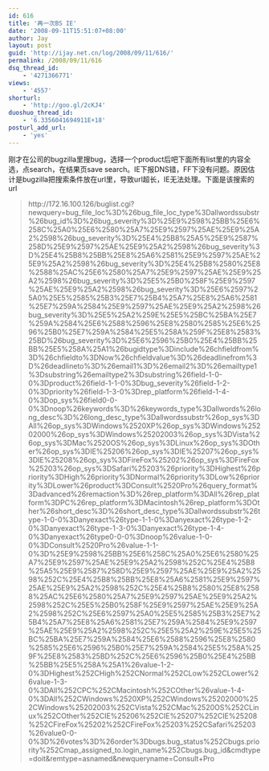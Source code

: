 ```yaml
---
id: 616
title: '再一次BS IE'
date: '2008-09-11T15:51:07+08:00'
author: Jay
layout: post
guid: 'http://ijay.net.cn/log/2008/09/11/616/'
permalink: /2008/09/11/616
dsq_thread_id:
    - '4271366771'
views:
    - '4557'
shorturl:
    - 'http://goo.gl/2cKJ4'
duoshuo_thread_id:
    - '6.3356041694911E+18'
posturl_add_url:
    - 'yes'
---
```


刚才在公司的bugzilla里搜bug，选择一个product后吧下面所有list里的内容全选，点search，在结果页save search。IE下报DNS错，FF下没有问题。原因估计是bugzilla把搜索条件放在url里，导致url超长，IE无法处理。下面是该搜索的url
<blockquote>http://172.16.100.126/buglist.cgi?newquery=bug_file_loc%3D%26bug_file_loc_type%3Dallwordssubstr%26bug_id%3D%26bug_severity%3D%25E9%2598%25BB%25E6%258C%25A0%25E6%2580%25A7%25E9%2597%25AE%25E9%25A2%2598%26bug_severity%3D%25E4%25B8%25A5%25E9%2587%258D%25E9%2597%25AE%25E9%25A2%2598%26bug_severity%3D%25E4%25B8%25BB%25E8%25A6%2581%25E9%2597%25AE%25E9%25A2%2598%26bug_severity%3D%25E4%25B8%2580%25E8%2588%25AC%25E6%2580%25A7%25E9%2597%25AE%25E9%25A2%2598%26bug_severity%3D%25E5%25B0%258F%25E9%2597%25AE%25E9%25A2%2598%26bug_severity%3D%25E6%2597%25A0%25E5%2585%25B3%25E7%25B4%25A7%25E8%25A6%2581%25E7%259A%2584%25E9%2597%25AE%25E9%25A2%2598%26bug_severity%3D%25E5%25A2%259E%25E5%25BC%25BA%25E7%259A%2584%25E6%2588%2596%25E8%2580%2585%25E6%2596%25B0%25E7%259A%2584%25E5%258A%259F%25E8%2583%25BD%26bug_severity%3D%25E6%2596%25B0%25E4%25BB%25BB%25E5%258A%25A1%26bugidtype%3Dinclude%26chfieldfrom%3D%26chfieldto%3DNow%26chfieldvalue%3D%26deadlinefrom%3D%26deadlineto%3D%26email1%3D%26email2%3D%26emailtype1%3Dsubstring%26emailtype2%3Dsubstring%26field-1-0-0%3Dproduct%26field-1-1-0%3Dbug_severity%26field-1-2-0%3Dpriority%26field-1-3-0%3Drep_platform%26field-1-4-0%3Dop_sys%26field0-0-0%3Dnoop%26keywords%3D%26keywords_type%3Dallwords%26long_desc%3D%26long_desc_type%3Dallwordssubstr%26op_sys%3DAll%26op_sys%3DWindows%2520XP%26op_sys%3DWindows%25202000%26op_sys%3DWindows%25202003%26op_sys%3DVista%26op_sys%3DMac%2520OS%26op_sys%3DLinux%26op_sys%3DOther%26op_sys%3DIE%25206%26op_sys%3DIE%25207%26op_sys%3DIE%25208%26op_sys%3DFireFox%25202%26op_sys%3DFireFox%25203%26op_sys%3DSafari%25203%26priority%3DHighest%26priority%3DHigh%26priority%3DNormal%26priority%3DLow%26priority%3DLower%26product%3DConsult%2520Pro%26query_format%3Dadvanced%26remaction%3D%26rep_platform%3DAll%26rep_platform%3DPC%26rep_platform%3DMacintosh%26rep_platform%3DOther%26short_desc%3D%26short_desc_type%3Dallwordssubstr%26type-1-0-0%3Danyexact%26type-1-1-0%3Danyexact%26type-1-2-0%3Danyexact%26type-1-3-0%3Danyexact%26type-1-4-0%3Danyexact%26type0-0-0%3Dnoop%26value-1-0-0%3DConsult%2520Pro%26value-1-1-0%3D%25E9%2598%25BB%25E6%258C%25A0%25E6%2580%25A7%25E9%2597%25AE%25E9%25A2%2598%252C%25E4%25B8%25A5%25E9%2587%258D%25E9%2597%25AE%25E9%25A2%2598%252C%25E4%25B8%25BB%25E8%25A6%2581%25E9%2597%25AE%25E9%25A2%2598%252C%25E4%25B8%2580%25E8%2588%25AC%25E6%2580%25A7%25E9%2597%25AE%25E9%25A2%2598%252C%25E5%25B0%258F%25E9%2597%25AE%25E9%25A2%2598%252C%25E6%2597%25A0%25E5%2585%25B3%25E7%25B4%25A7%25E8%25A6%2581%25E7%259A%2584%25E9%2597%25AE%25E9%25A2%2598%252C%25E5%25A2%259E%25E5%25BC%25BA%25E7%259A%2584%25E6%2588%2596%25E8%2580%2585%25E6%2596%25B0%25E7%259A%2584%25E5%258A%259F%25E8%2583%25BD%252C%25E6%2596%25B0%25E4%25BB%25BB%25E5%258A%25A1%26value-1-2-0%3DHighest%252CHigh%252CNormal%252CLow%252CLower%26value-1-3-0%3DAll%252CPC%252CMacintosh%252COther%26value-1-4-0%3DAll%252CWindows%2520XP%252CWindows%25202000%252CWindows%25202003%252CVista%252CMac%2520OS%252CLinux%252COther%252CIE%25206%252CIE%25207%252CIE%25208%252CFireFox%25202%252CFireFox%25203%252CSafari%25203%26value0-0-0%3D%26votes%3D%26order%3Dbugs.bug_status%252Cbugs.priority%252Cmap_assigned_to.login_name%252Cbugs.bug_id&amp;cmdtype=doit&amp;remtype=asnamed&amp;newqueryname=Consult+Pro</blockquote>